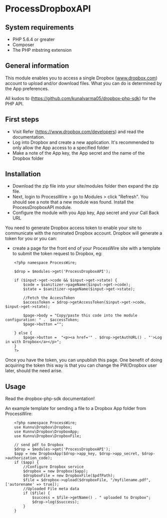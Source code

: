 # ProcessDropboxAPI
## System requirements

* PHP 5.6.4 or greater
* Composer
* The PHP mbstring extension

## General information
This module enables you to access a single Dropbox (www.dropbox.com) account to upload and/or download files. What you can do is determined by the App preferences. 

All kudos to (https://github.com/kunalvarma05/dropbox-php-sdk) for the PHP API.

## First steps
* Visit Refer (https://www.dropbox.com/developers) and read the documentation. 
* Log into Dropbox and create a new application. It's recommended to only allow the App access to a specified folder
* Make a note of the App key, the App secret and the name of the Dropbox folder

## Installation
* Download the zip file into your site/modules folder then expand the zip file. 
* Next, login to ProcessWire > go to Modules > click "Refresh". You should see a note that a new module was found. Install the ProcessDropboxAPI module. 
* Configure the module with you App key, App secret and your Call Back URL

You need to generate Dropbox access token to enable your site to communicate with the nominated Dropbox account. Dropbox will generate a token for you or you can:
* create a page for the front end of your ProcessWire site with a template to submit the token request to Dropbox, eg:

```
    <?php namespace ProcessWire;
    
    $drop = $modules->get('ProcessDropboxAPI');
    
    if ($input->get->code && $input->get->state) {
        $code = $sanitizer->pageName($input->get->code);
        $state = $sanitizer->pageName($input->get->state);
    
        //Fetch the AccessToken
        $accessToken = $drop->getAccessToken($input->get->code, $input->get->state);
    
        $page->body = "Copy/paste this code into the module configuration: " .  $accessToken;
        $page->button ="";
    
    } else {
        $page->button =  "<p><a href='" . $drop->getAuthURL() . "'>Log in with Dropbox</a></p>";
    }
    ?>
```

Once you have the token, you can unpublish this page. One benefit of doing acquiring the token this way is that you can change the PW/Dropbox user later, should the need arise.

## Usage

Read the dropbox-php-sdk documentation!

An example template for sending a file to a Dropbox App folder from ProcessWire:
```
    <?php namespace ProcessWire;
    use Kunnu\Dropbox\Dropbox;
    use Kunnu\Dropbox\DropboxApp;
    use Kunnu\Dropbox\DropboxFile;
    
    // send pdf to Dropbox
    $drop = $modules->get('ProcessDropboxAPI');
    $app = new DropboxApp($drop->app_key, $drop->app_secret, $drop->authorization_code);
    if ($app) {
        //Configure Dropbox service
        $dropbox = new Dropbox($app);
        $dropboxFile = new DropboxFile($pdfPath);
        $file = $dropbox->upload($dropboxFile, "/myfilename.pdf", ['autorename' => true]);
        //Uploaded File meta data
        if ($file) {
            $success = $file->getName() . " uploaded to Dropbox";
            $drop->log($success);
        }
    }

```


